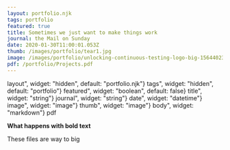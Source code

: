 ```yaml
---
layout: portfolio.njk
tags: portfolio
featured: true
title: Sometimes we just want to make things work
journal: the Mail on Sunday
date: 2020-01-30T11:00:01.053Z
thumb: /images/portfolio/tear1.jpg
image: /images/portfolio/unlocking-continuous-testing-logo-big-1564402385131.jpg
pdf: /portfolio/Projects.pdf
---
```


layout", widget: "hidden", default: "portfolio.njk"}
tags", widget: "hidden", default: "portfolio"}
featured", widget: "boolean", default: false}
title", widget: "string"}
journal", widget: "string"}
date", widget: "datetime"}
image", widget: "image"}
thumb", widget: "image"}
body", widget: "markdown"}
pdf

**What happens with bold text**

These files are way to big